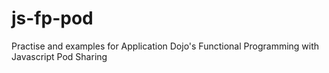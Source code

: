 # js-fp-pod
Practise and examples for Application Dojo's Functional Programming with Javascript Pod Sharing
